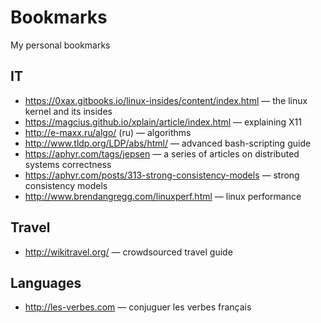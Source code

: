 # Bookmarks
My personal bookmarks

## IT
  * <https://0xax.gitbooks.io/linux-insides/content/index.html> — the linux kernel and its insides
  * <https://magcius.github.io/xplain/article/index.html> — explaining X11
  * <http://e-maxx.ru/algo/> (ru) — algorithms
  * <http://www.tldp.org/LDP/abs/html/> — advanced bash-scripting guide
  * <https://aphyr.com/tags/jepsen> — a series of articles on distributed systems correctness
  * <https://aphyr.com/posts/313-strong-consistency-models> — strong consistency models
  * <http://www.brendangregg.com/linuxperf.html> — linux performance

## Travel
  * <http://wikitravel.org/> — crowdsourced travel guide

## Languages
  * <http://les-verbes.com> — conjuguer les verbes français
